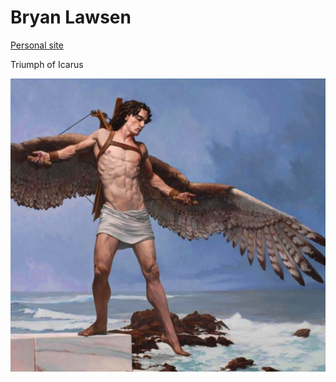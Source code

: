 # Bryan Lawsen

[Personal site](//bryanlarsen.com/)

Triumph of Icarus

<img src=".pix/triumph_of_icarus.jpg" style="width:550px; height: auto;">
